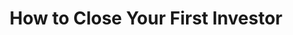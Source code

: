 ---
layout: blog
publisher: Medium
originalurl: https://hackernoon.com/startup-cheat-sheet-how-to-close-your-first-investor-a95f936e8b85
title: "How to Close Your First Investor"
snippet: "So, you need money."
category: startup
---